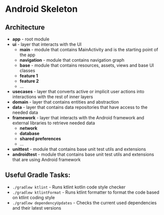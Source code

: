# Android Skeleton
## Architecture
- **app** - root module
- **ui** - layer that interacts with the UI
  - **main** - module that contains MainActivity and is the starting point of the app
  - **navigation** - module that contains navigation graph
  - **base** - module that contains resources, assets, views and base UI classes
  - **feature 1**
  - **feature 2**
  - ...
- **usecases** - layer that converts active or implicit user actions into interactions with the rest of inner layers
- **domain** - layer that contains entities and abstraction
- **data** - layer that contains data repositories that have access to the needed data
- **framework** - layer that interacts with the Android framework and external libraries to retrieve needed data
  - **network**
  - **database**
  - **shared preferences**
  - ...
- **unittest** - module that contains base unit test utils and extensions
- **androidtest** - module that contains base unit test utils and extensions that are using Android framework

## Useful Gradle Tasks:
- `./gradlew ktlint` - Runs ktlint kotlin code style checker
- `./gradlew ktlintFormat` - Runs ktlint formatter to format the code based on ktlint coding style
- `./gradlew dependencyUpdates` - Checks the current used dependencies and their latest versions
